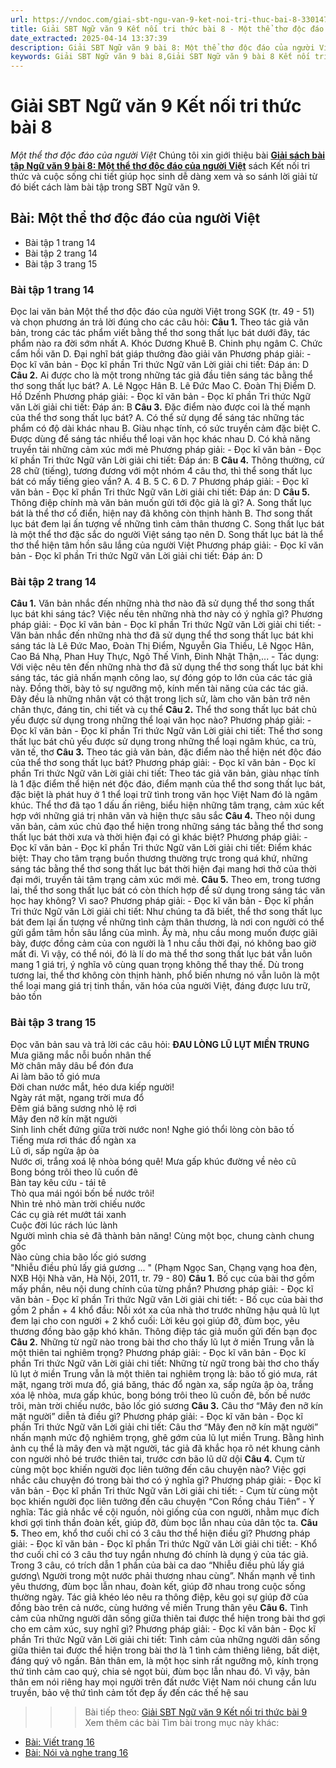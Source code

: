 ```yaml
---
url: https://vndoc.com/giai-sbt-ngu-van-9-ket-noi-tri-thuc-bai-8-330147
title: Giải SBT Ngữ văn 9 Kết nối tri thức bài 8 - Một thể thơ độc đáo của người Việt - VnDoc.com
date_extracted: 2025-04-14 13:37:39
description: Giải SBT Ngữ văn 9 bài 8: Một thể thơ độc đáo của người Việt sách Kết nối tri thức có đáp án chi tiết cho các bạn cùng tham khảo.
keywords: Giải SBT Ngữ văn 9 bài 8,Giải SBT Ngữ văn 9 bài 8 Kết nối tri thức,Giải sách bài tập Ngữ văn KNTT lớp 9,Ngữ văn lớp 9 Kết nối tri thức,giải bài tập ngữ văn lớp 9,bài Một thể thơ độc đáo của người Việt,giải SBT ngữ văn 9 KNTT trang 14,giải SBT ngữ văn 9 KNTT trang 15
---
```


# Giải SBT Ngữ văn 9 Kết nối tri thức bài 8
 _Một thể thơ độc đáo của người Việt_
Chúng tôi xin giới thiệu bài [**Giải sách bài tập Ngữ văn 9 bài 8: Một thể thơ độc đáo của người Việt**](<https://vndoc.com/giai-sbt-ngu-van-9-ket-noi-tri-thuc-bai-8-330147>) sách Kết nối tri thức và cuộc sống chi tiết giúp học sinh dễ dàng xem và so sánh lời giải từ đó biết cách làm bài tập trong SBT Ngữ văn 9.
## Bài: Một thể thơ độc đáo của người Việt
  * Bài tập 1 trang 14 
  * Bài tập 2 trang 14
  * Bài tập 3 trang 15 

### Bài tập 1 trang 14
Đọc lai văn bản Một thể thơ độc đáo của người Việt trong SGK \(tr. 49 - 51\) và chọn phương án trả lời đúng cho các câu hỏi:
**Câu 1.** Theo tác giả văn bản, trong các tác phẩm viết bằng thể thơ song thất lục bát dưới đây, tác phẩm nào ra đời sớm nhất
A. Khóc Dương Khuê
B. Chinh phụ ngâm
C. Chức cẩm hồi văn
D. Đại nghĩ bát giáp thưởng đào giải văn
Phương pháp giải:
\- Đọc kĩ văn bản
\- Đọc kĩ phần Tri thức Ngữ văn
Lời giải chi tiết:
Đáp án: D
**Câu 2.** Ai được cho là một trong những tác giả đầu tiên sáng tác bằng thể thơ song thất lục bát?
A. Lê Ngọc Hân
B. Lê Đức Mao
C. Đoàn Thị Điểm
D. Hồ Dzếnh
Phương pháp giải:
\- Đọc kĩ văn bản
\- Đọc kĩ phần Tri thức Ngữ văn
Lời giải chi tiết:
Đáp án: B
**Câu 3.** Đặc điểm nào được coi là thế mạnh của thể thơ song thất lục bát?
A. Có thể sử dụng để sáng tác những tác phẩm có độ dài khác nhau
B. Giàu nhạc tính, có sức truyền cảm đặc biệt
C. Được dùng để sáng tác nhiều thể loại văn học khác nhau
D. Có khả năng truyền tải những cảm xúc mới mẻ
Phương pháp giải:
\- Đọc kĩ văn bản
\- Đọc kĩ phần Tri thức Ngữ văn
Lời giải chi tiết:
Đáp án: B
**Câu 4.** Thông thường, cứ 28 chữ \(tiếng\), tương đương với một nhóm 4 câu thơ, thì thể song thất lục bát có mấy tiếng gieo vần?
A. 4
B. 5
C. 6
D. 7
Phương pháp giải:
\- Đọc kĩ văn bản
\- Đọc kĩ phần Tri thức Ngữ văn
Lời giải chi tiết:
Đáp án: D
**Câu 5.** Thông điệp chính mà văn bản muốn gửi tới độc giả là gì?
A. Song thất lục bát là thể thơ cổ điển, hiện nay đã không còn thịnh hành
B. Thơ song thất lục bát đem lại ấn tượng về những tình cảm thân thương
C. Song thất lục bát là một thể thơ đặc sắc do người Việt sáng tạo nên
D. Song thất lục bát là thể thơ thể hiện tâm hồn sâu lắng của người Việt
Phương pháp giải:
\- Đọc kĩ văn bản
\- Đọc kĩ phần Tri thức Ngữ văn
Lời giải chi tiết:
Đáp án: D
### Bài tập 2 trang 14
**Câu 1.** Văn bản nhắc đến những nhà thơ nào đã sử dụng thể thơ song thất lục bát khi sáng tác? Việc nếu tên những nhà thơ này có ý nghĩa gì?
Phương pháp giải:
\- Đọc kĩ văn bản
\- Đọc kĩ phần Tri thức Ngữ văn
Lời giải chi tiết:
\- Văn bản nhắc đến những nhà thơ đã sử dụng thể thơ song thất lục bát khi sáng tác là Lê Đức Mao, Đoàn Thị Điểm, Nguyễn Gia Thiều, Lê Ngọc Hân, Cao Bá Nhạ, Phan Huy Thực, Ngô Thế Vinh, Đinh Nhật Thận,...
\- Tác dụng: Với việc nêu tên đến những nhà thơ đã sử dụng thể thơ song thất lục bát khi sáng tác, tác giả nhấn mạnh công lao, sự đóng góp to lớn của các tác giả này. Đồng thời, bày tỏ sự ngưỡng mộ, kính mến tài năng của các tác giả. Đây đều là những nhân vật có thật trong lịch sử, làm cho văn bản trở nên chân thực, đáng tin, chi tiết và cụ thể
**Câu 2.** Thể thơ song thất lục bát chủ yếu được sử dụng trong những thể loại văn học nào?
Phương pháp giải:
\- Đọc kĩ văn bản
\- Đọc kĩ phần Tri thức Ngữ văn
Lời giải chi tiết:
Thể thơ song thất lục bát chủ yếu được sử dụng trong những thể loại ngâm khúc, ca trù, văn tế, thơ
**Câu 3.** Theo tác giả văn bản, đặc điểm nào thể hiện nét độc đáo của thể thơ song thất lục bát?
Phương pháp giải:
\- Đọc kĩ văn bản
\- Đọc kĩ phần Tri thức Ngữ văn
Lời giải chi tiết:
Theo tác giả văn bản, giàu nhạc tính là 1 đặc điểm thể hiện nét độc đáo, điểm mạnh của thể thơ song thất lục bát, đặc biệt là phát huy ở 1 thể loại trữ tình trong văn học Việt Nam đó là ngâm khúc. Thể thơ đã tạo 1 dấu ấn riêng, biểu hiện những tâm trạng, cảm xúc kết hợp với những giá trị nhân văn và hiện thực sâu sắc
**Câu 4.** Theo nội dung văn bản, cảm xúc chủ đạo thể hiện trong những sáng tác bằng thể thơ song thất lục bát thời xưa và thời hiện đại có gì khác biệt?
Phương pháp giải:
\- Đọc kĩ văn bản
\- Đọc kĩ phần Tri thức Ngữ văn
Lời giải chi tiết:
Điểm khác biệt: Thay cho tâm trạng buồn thương thường trực trong quá khứ, những sáng tác bằng thể thơ song thất lục bát thời hiện đại mang hơi thở của thời đại mới, truyền tải tâm trạng cảm xúc mới mẻ.
**Câu 5.** Theo em, trong tương lai, thể thơ song thất lục bát có còn thích hợp để sử dụng trong sáng tác văn học hay không? Vì sao?
Phương pháp giải:
\- Đọc kĩ văn bản
\- Đọc kĩ phần Tri thức Ngữ văn
Lời giải chi tiết:
Như chúng ta đã biết, thể thơ song thất lục bát đem lại ấn tượng về những tình cảm thân thương, là nơi con người có thể gửi gắm tâm hồn sâu lắng của mình. Ấy mà, nhu cầu mong muốn được giãi bày, được đồng cảm của con người là 1 nhu cầu thời đại, nó không bao giờ mất đi. Vì vậy, có thể nói, đó là lí do mà thể thơ song thất lục bát vẫn luôn mang 1 giá trị, ý nghĩa vô cùng quan trọng không thể thay thế. Dù trong tương lai, thể thơ không còn thịnh hành, phổ biến nhưng nó vẫn luôn là một thể loại mang giá trị tinh thần, văn hóa của người Việt, đáng được lưu trữ, bảo tồn
### Bài tập 3 trang 15
Đọc văn bản sau và trả lời các câu hỏi:
**ĐAU LÒNG LŨ LỤT MIỀN TRUNG**
Mưa giăng mắc nỗi buồn nhân thế  
Mờ chân mây dâu bể đón đưa  
Ai làm bão tố gió mưa  
Đời chan nước mắt, héo dưa kiếp người\!  
Ngày rát mặt, ngang trời mưa đổ  
Đêm giá băng sương nhỏ lệ rơi  
Mây đen nỡ kín mặt người  
Sinh linh chết đứng giữa trời nước non\!
Nghe gió thổi lòng còn bão tố  
Tiếng mưa rơi thác đổ ngàn xa  
Lũ ơi, sấp ngửa ập òa  
Nước ơi, trắng xoá lệ nhòa bóng quê\!
Mưa gấp khúc đường về nẻo cũ  
Bong bóng trôi theo lũ cuốn đê  
Bàn tay kêu cứu - tái tê  
Thò qua mái ngói bốn bề nước trôi\!  
Nhìn trẻ nhỏ màn trời chiếu nước  
Các cụ già rét mướt tái xanh  
Cuộc đời lúc rách lúc lành  
Người mình chia sẻ đã thành bản năng\!
Cùng một bọc, chung cành chung gốc  
Nào cùng chia bão lốc gió sương  
"Nhiễu điều phủ lấy giá gương ... "
\(Phạm Ngọc San, Chạng vạng hoa đèn, NXB Hội Nhà văn, Hà Nội, 2011, tr. 79 - 80\)
**Câu 1.** Bố cục của bài thơ gồm mấy phần, nêu nội dung chính của từng phần?
Phương pháp giải:
\- Đọc kĩ văn bản
\- Đọc kĩ phần Tri thức Ngữ văn
Lời giải chi tiết:
\- Bố cục của bài thơ gồm 2 phần
\+ 4 khổ đầu: Nỗi xót xa của nhà thơ trước những hậu quả lũ lụt đem lại cho con người
\+ 2 khổ cuối: Lời kêu gọi giúp đỡ, đùm bọc, yêu thương đồng bào gặp khó khăn. Thông điệp tác giả muốn gửi đến bạn đọc
**Câu 2.** Những từ ngữ nào trong bài thơ cho thấy lũ lụt ở miền Trung vẫn là một thiên tai nghiêm trọng?
Phương pháp giải:
\- Đọc kĩ văn bản
\- Đọc kĩ phần Tri thức Ngữ văn
Lời giải chi tiết:
Những từ ngữ trong bài thơ cho thấy lũ lụt ở miền Trung vẫn là một thiên tai nghiêm trọng là: bão tố gió mưa, rát mặt, ngang trời mưa đổ, giá băng, thác đổ ngàn xa, sấp ngửa ập òa, trắng xóa lệ nhòa, mưa gấp khúc, bong bóng trôi theo lũ cuốn đê, bốn bề nước trôi, màn trời chiếu nước, bão lốc gió sương
**Câu 3.** Câu thơ “Mây đen nỡ kín mặt người” diễn tả điều gì?
Phương pháp giải:
\- Đọc kĩ văn bản
\- Đọc kĩ phần Tri thức Ngữ văn
Lời giải chi tiết:
Câu thơ “Mây đen nỡ kín mặt người” nhấn mạnh mức độ nghiêm trọng, ghê gớm của lũ lụt miền Trung. Bằng hình ảnh cụ thể là mây đen và mặt người, tác giả đã khắc họa rõ nét khung cảnh con người nhỏ bé trước thiên tai, trước cơn bão lũ dữ dội
**Câu 4.** Cụm từ cùng một bọc khiến người đọc liên tưởng đến câu chuyện nào? Việc gợi nhắc câu chuyện đó trong bài thơ có ý nghĩa gì?
Phương pháp giải:
\- Đọc kĩ văn bản
\- Đọc kĩ phần Tri thức Ngữ văn
Lời giải chi tiết:
\- Cụm từ cùng một bọc khiến người đọc liên tưởng đến câu chuyện “Con Rồng cháu Tiên”
\- Ý nghĩa: Tác giả nhắc về cội nguồn, nòi giống của con người, nhằm mục đích khơi gợi tinh thần đoàn kết, giúp đỡ, đùm bọc lẫn nhau của dân tộc ta.
**Câu 5.** Theo em, khổ thơ cuối chỉ có 3 câu thơ thể hiện điều gì?
Phương pháp giải:
\- Đọc kĩ văn bản
\- Đọc kĩ phần Tri thức Ngữ văn
Lời giải chi tiết:
\- Khổ thơ cuối chỉ có 3 câu thơ tuy ngắn nhưng đó chính là dụng ý của tác giả. Trong 3 câu, có trích dẫn 1 phần của bài ca dao “Nhiễu điều phủ lấy giá gương\ Người trong một nước phải thương nhau cùng”. Nhấn mạnh về tình yêu thương, đùm bọc lẫn nhau, đoàn kết, giúp đỡ nhau trong cuộc sống thường ngày. Tác giả khéo léo nêu ra thông điệp, kêu gọi sự giúp đỡ của đồng bào trên cả nước, cùng hướng về miền Trung thân yêu
**Câu 6.** Tình cảm của những người dân sống giữa thiên tai được thể hiện trong bài thơ gợi cho em cảm xúc, suy nghĩ gì?
Phương pháp giải:
\- Đọc kĩ văn bản
\- Đọc kĩ phần Tri thức Ngữ văn
Lời giải chi tiết:
Tình cảm của những người dân sống giữa thiên tai được thể hiện trong bài thơ là 1 tình cảm thiêng liêng, bất diệt, đáng quý vô ngần. Bản thân em, là một học sinh rất ngưỡng mộ, kính trọng thứ tình cảm cao quý, chia sẻ ngọt bùi, đùm bọc lẫn nhau đó. Vì vậy, bản thân em nói riêng hay mọi người trên đất nước Việt Nam nói chung cần lưu truyền, bảo vệ thứ tình cảm tốt đẹp ấy đến các thế hệ sau
>>> Bài tiếp theo: [Giải SBT Ngữ văn 9 Kết nối tri thức bài 9](<https://vndoc.com/giai-sbt-ngu-van-9-ket-noi-tri-thuc-bai-9-330148>)
Xem thêm các bài Tìm bài trong mục này khác:
  * [Bài: Viết trang 16](</giai-sbt-ngu-van-9-ket-noi-tri-thuc-bai-9-330148>)
  * [Bài: Nói và nghe trang 16](</giai-sbt-ngu-van-9-ket-noi-tri-thuc-bai-10-330149>)

